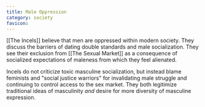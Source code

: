 ```yaml
---
title: Male Oppression
category: society
favicon: 
---
```


[[The Incels]] believe that men are oppressed within modern society. They discuss the barriers of dating double standards and male socialization. They see their exclusion from [[The Sexual Market]] as a consequence of socialized expectations of maleness from which they feel alienated.

Incels do not criticize toxic masculine socialization, but instead blame feminists and "social justice warriors" for invalidating male struggle and continuing to control access to the sex market. They both legitimize traditional ideas of masculinity *and* desire for more diversity of masculine expression.
